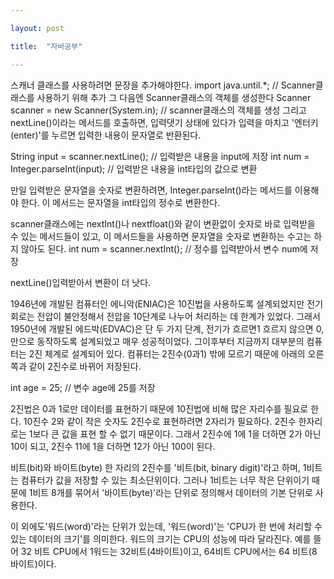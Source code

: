 ```yaml
---

layout: post

title:  "자바공부"

---
```

스캐너 클래스를 사용하려면 문장을 추가해야한다.
import java.until.*; // Scanner클래스를 사용하기 위해 추가
그 다음엔 Scanner클래스의 객체를 생성한다
 Scanner scanner = new Scanner(System.in); // scanner클래스의 객체를 생성
그리고 nextLine()이라는 메서드를 호출하면, 입력댓기 상태에 있다가 입력을 마치고
'엔터키(enter)'를 누르면 입력한 내용이 문자열로 반환된다.

String input = scanner.nextLine(); // 입력받은 내용을 input에 저장
int num = Integer.parseInt(input); // 입력받은 내용을 int타입의 값으로 변환 

만일 입력받은 문자열을 숫자로 변환하려면, Integer.parseInt()라는 메서드를 이용해야
한다. 이 메서드는 문자열을 int타입의 정수로 변환한다.

scanner클래스에는 nextInt()나 nextfloat()와 같이 변환없이 숫자로
바로 입력받을 수 있는 메서드들이 있고, 이 메서드들을 사용하면
문자열을 숫자로 변환하는 수고는 하지 않아도 된다.
 int num = scanner.nextInt(); // 정수를 입력받아서 변수 num에 저장

nextLine()입력받아서  변환이 더 낫다.

1946년에 개발된  컴퓨터인 에니악(ENIAC)은 10진법을 사용하도록 설계되었지만
전기회로는 전압이 불안정해서 전압을 10단계로 나누어 처리하는 데 한계가 있었다.
그래서 1950년에 개발된 에드박(EDVAC)은 단 두 가지 단계,
전기가 흐르면1 흐르지 않으면 0, 만으로 동작하도록 설계되었고 매우 성공적이었다.
그이후부터 지금까지 대부분의 컴퓨터는 2진 체계로 설계되어 있다.
컴퓨터는 2진수(0과1) 밖에 모르기 때문에 아래의 오른쪽과 같이
2진수로 바뀌어 저장된다.

int age = 25; // 변수 age에 25를 저장

2진법은 0과 1로만 데이터를 표현하기 때문에 10진법에 비해
많은 자리수를 필요로 한다. 10진수 2와 같이 작은 숫자도 2진수로
표현하려면 2자리가 필요하다. 2진수 한자리로는 1보다 큰 값을 표현 할 수 없기 때문이다.
그래서 2진수에 1에 1을 더하면 2가 아닌 10이 되고, 2진수 11에 1을 더하면 12가 아닌 100이 된다.

비트(bit)와 바이트(byte)
한 자리의 2진수를 '비트(bit, binary digit)'라고 하며, 1비트는 컴퓨터가 값을 저장할 수 있는
최소단위이다. 그러나 1비트는 너무 작은 단위이기 때문에 1비트 8개를 묶어서 '바이트(byte)'라는 단위로
정의해서 데이터의 기본 단위로 사용한다.

이 외에도'워드(word)'라는 단위가 있는데, '워드(word)'는 'CPU가 한 번에
처리할 수 있는 데이터의 크기'를 의미한다. 워드의 크기는 CPU의 성능에 따라 달라진다.
예를 뜰어 32 비트 CPU에서 1워드는 32비트(4바이트)이고,
64비트 CPU에서는 64 비트(8 바이트)이다.
